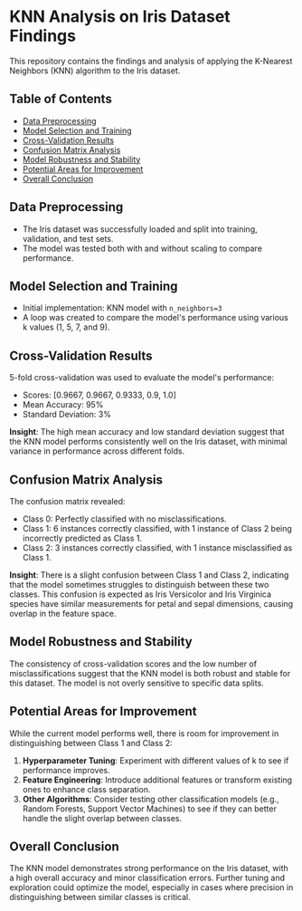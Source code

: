 # KNN Analysis on Iris Dataset Findings

This repository contains the findings and analysis of applying the K-Nearest Neighbors (KNN) algorithm to the Iris dataset.

## Table of Contents
- [Data Preprocessing](#data-preprocessing)
- [Model Selection and Training](#model-selection-and-training)
- [Cross-Validation Results](#cross-validation-results)
- [Confusion Matrix Analysis](#confusion-matrix-analysis)
- [Model Robustness and Stability](#model-robustness-and-stability)
- [Potential Areas for Improvement](#potential-areas-for-improvement)
- [Overall Conclusion](#overall-conclusion)

## Data Preprocessing

- The Iris dataset was successfully loaded and split into training, validation, and test sets.
- The model was tested both with and without scaling to compare performance.

## Model Selection and Training

- Initial implementation: KNN model with `n_neighbors=3`
- A loop was created to compare the model's performance using various k values (1, 5, 7, and 9).

## Cross-Validation Results

5-fold cross-validation was used to evaluate the model's performance:

- Scores: [0.9667, 0.9667, 0.9333, 0.9, 1.0]
- Mean Accuracy: 95%
- Standard Deviation: 3%

**Insight**: The high mean accuracy and low standard deviation suggest that the KNN model performs consistently well on the Iris dataset, with minimal variance in performance across different folds.

## Confusion Matrix Analysis

The confusion matrix revealed:

- Class 0: Perfectly classified with no misclassifications.
- Class 1: 6 instances correctly classified, with 1 instance of Class 2 being incorrectly predicted as Class 1.
- Class 2: 3 instances correctly classified, with 1 instance misclassified as Class 1.

**Insight**: There is a slight confusion between Class 1 and Class 2, indicating that the model sometimes struggles to distinguish between these two classes. This confusion is expected as Iris Versicolor and Iris Virginica species have similar measurements for petal and sepal dimensions, causing overlap in the feature space.

## Model Robustness and Stability

The consistency of cross-validation scores and the low number of misclassifications suggest that the KNN model is both robust and stable for this dataset. The model is not overly sensitive to specific data splits.

## Potential Areas for Improvement

While the current model performs well, there is room for improvement in distinguishing between Class 1 and Class 2:

1. **Hyperparameter Tuning**: Experiment with different values of k to see if performance improves.
2. **Feature Engineering**: Introduce additional features or transform existing ones to enhance class separation.
3. **Other Algorithms**: Consider testing other classification models (e.g., Random Forests, Support Vector Machines) to see if they can better handle the slight overlap between classes.

## Overall Conclusion

The KNN model demonstrates strong performance on the Iris dataset, with a high overall accuracy and minor classification errors. Further tuning and exploration could optimize the model, especially in cases where precision in distinguishing between similar classes is critical.
